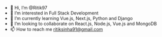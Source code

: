 - 👋 Hi, I’m @Ritik97
- 👀 I’m interested in Full Stack Development
- 🌱 I’m currently learning Vue.js, Next.js, Python and Django
- 💞️ I’m looking to collaborate on React.js, Node.js, Vue.js and MongoDB 
- 📫 How to reach me ritiksinha91@gmail.com

<!---
Ritik97/Ritik97 is a ✨ special ✨ repository because its `README.md` (this file) appears on your GitHub profile.
You can click the Preview link to take a look at your changes.
--->
